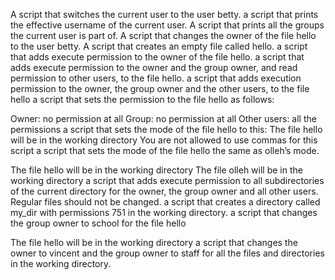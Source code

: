 A script that switches the current user to the user betty.
a script that prints the effective username of the current user.
A script that prints all the groups the current user is part of.
 A script that changes the owner of the file hello to the user betty.
A script that creates an empty file called hello.
a script that adds execute permission to the owner of the file hello.
a script that adds execute permission to the owner and the group owner, and read permission to other users, to the file hello.
a script that adds execution permission to the owner, the group owner and the other users, to the file hello
a script that sets the permission to the file hello as follows:

Owner: no permission at all
Group: no permission at all
Other users: all the permissions
a script that sets the mode of the file hello to this: The file hello will be in the working directory
You are not allowed to use commas for this script
a script that sets the mode of the file hello the same as olleh’s mode.

The file hello will be in the working directory
The file olleh will be in the working directory
a script that adds execute permission to all subdirectories of the current directory for the owner, the group owner and all other users. Regular files should not be changed.
 a script that creates a directory called my_dir with permissions 751 in the working directory.
a script that changes the group owner to school for the file hello

The file hello will be in the working directory
a script that changes the owner to vincent and the group owner to staff for all the files and directories in the working directory.
